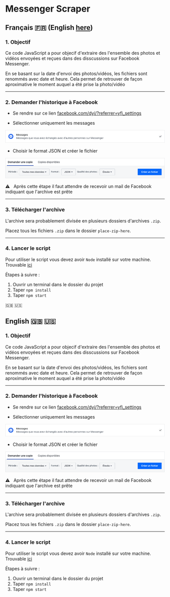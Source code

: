 # Messenger Scraper

## Français :fr: (English [here](https://github.com/AlexBolot/messenger-scraper/tree/master#english-en))

### 1. Objectif
Ce code JavaScript a pour objecif d'extraire des l'ensemble des photos et vidéos envoyées et reçues dans des disscussions sur Facebook Messenger.

En se basant sur la date d'envoi des photos/vidéos, les fichiers sont renommés avec date et heure. Cela permet de retrouver de façon aproximative le moment auquel a été prise la photo/vidéo

---

### 2. Demander l'historique à Facebook

- Se rendre sur ce lien [facebook.com/dyi/?referrer=yfi_settings](https://www.facebook.com/dyi/?referrer=yfi_settings)

- Sélectionner uniquement les messages

![Selectionner "Messages"](readme-assets/fr/selecting-messages.png)

- Choisir le format JSON et créer le fichier

![Créer la copie](readme-assets/fr/creating-copy.png)

:warning:   Après cette étape il faut attendre de recevoir un  mail de Facebook indiquant que l'archive est prête

---

### 3. Télécharger l'archive

L'archive sera probablement divisée en plusieurs dossiers d'archives `.zip`.

Placez tous les fichiers `.zip` dans le dossier `place-zip-here`.

---

### 4. Lancer le script

Pour utiliser le script vous devez avoir `Node` installé sur votre machine. Trouvable [ici](https://nodejs.org/fr/download/)

Étapes à suivre : 
1. Ouvrir un terminal dans le dossier du projet
2. Taper `npm install`
3. Taper `npm start`

:uk: :us:


## English :uk: :us: 

### 1. Objectif
Ce code JavaScript a pour objecif d'extraire des l'ensemble des photos et vidéos envoyées et reçues dans des disscussions sur Facebook Messenger.

En se basant sur la date d'envoi des photos/vidéos, les fichiers sont renommés avec date et heure. Cela permet de retrouver de façon aproximative le moment auquel a été prise la photo/vidéo

---

### 2. Demander l'historique à Facebook

- Se rendre sur ce lien [facebook.com/dyi/?referrer=yfi_settings](https://www.facebook.com/dyi/?referrer=yfi_settings)

- Sélectionner uniquement les messages

![Selectionner "Messages"](readme-assets/fr/selecting-messages.png)

- Choisir le format JSON et créer le fichier

![Créer la copie](readme-assets/fr/creating-copy.png)

:warning:   Après cette étape il faut attendre de recevoir un  mail de Facebook indiquant que l'archive est prête

---

### 3. Télécharger l'archive

L'archive sera probablement divisée en plusieurs dossiers d'archives `.zip`.

Placez tous les fichiers `.zip` dans le dossier `place-zip-here`.

---

### 4. Lancer le script

Pour utiliser le script vous devez avoir `Node` installé sur votre machine. Trouvable [ici](https://nodejs.org/fr/download/)

Étapes à suivre :
1. Ouvrir un terminal dans le dossier du projet
2. Taper `npm install`
3. Taper `npm start`
